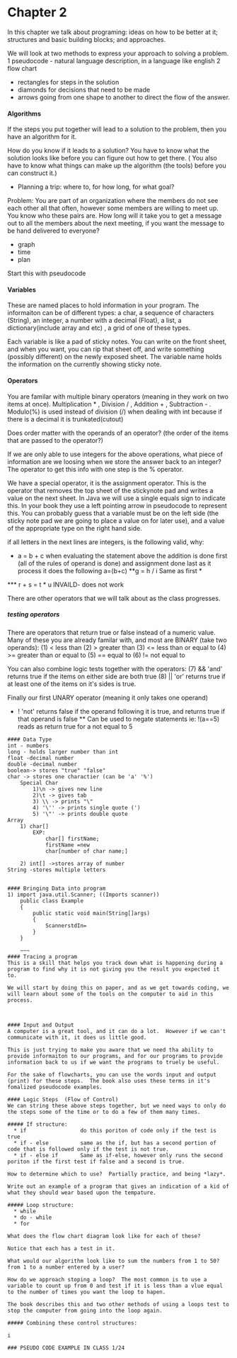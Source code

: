 # Chapter 2

In this chapter we talk about programing: ideas on how to be better at it; structures and basic building blocks; and approaches.

We will look at two methods to express your approach to solving a problem.
1 pseudocode - natural language description, in a language like english
2 flow chart
  * rectangles for steps in the solution
  * diamonds for decisions that need to be made
  * arrows going from one shape to another to direct the flow of the answer.


#### Algorithms 
If the steps you put together will lead to a solution to the problem, then you have an algorithm for it.

How do you know if it leads to a solution?  You have to know what the solution looks like before you can figure out how to get there.  ( You also have to know what things can make up the algorithm (the tools) before you can construct it.)
  * Planning a trip: where to, for how long, for what goal?
  
Problem:
  You are part of an organization where the members do not see each other all that often, however some members are willing to meet up.  You know who these pairs are.  How long will it take you to get a message out to all the members about the next meeting, if you want the message to be hand delivered to everyone?
  * graph
  * time
  * plan
  
  Start this with pseudocode
  
#### Variables
These are named places to hold information in your program.  The informaiton can be of different types: a char, a sequence of characters (String), an integer, a number with a decimal (Float), a list, a dictionary(include array and etc) , a grid of one of these types.

Each variable is like a pad of sticky notes.  You can write on the front sheet, and when you want, you can rip that sheet off, and write something (possibly different) on the newly exposed sheet.  The variable name holds the information on the currently showing sticky note.

#### Operators
You are familar with multiple binary operators (meaning in they work on two items at once).  Multiplication * , Division / , Addition + , Subtraction - . Modulo(%) is used instead of division (/) when dealing with int because if there is a decimal it is trunkated(cutout)

Does order matter with the operands of an operator?  (the order of the items that are passed to the operator?)

If we are only able to use integers for the above operations, what piece of information are we loosing when we store the answer back to an integer?  The operator to get this info with one step is the % operator.

We have a special operator, it is the assignment operator.  This is the operator that removes the top sheet of the stickynote pad and writes a value on the next sheet.  In Java we will use a single equals sign to indicate this.  In your book they use a left pointing arrow in pseudocode to represent this.  You can probably guess that a variable must be on the left side (the sticky note pad we are going to place a value on for later use), and a value of the appropriate type on the right hand side.

if all letters in the next lines are integers, is the following valid, why:
  * a = b + c
  	when evaluating the statement above the addition is done first (all of the rules of operand is done) and assignment done last
		as it process it does the following a=(b+c)
  **g = h / i
  	Same as first *
	
  *** r + s = t * u
  	INVAILD- does not work

There are other operators that we will talk about as the class progresses.

##### testing operators
There are operators that return true or false instead of a numeric value.  Many of these you are already familar with, and most are BINARY (take two operands):
  (1) <     less than
  (2) >     greater than
  (3) <=    less than or equal to
  (4) >=    greater than  or equal to
  (5) ==    equal to
  (6) !=    not equal to
  
You can also combine logic tests together with the operators:
  (7) &&    'and' returns true if the items on either side are both true
  (8) ||    'or'  returns true if at least one of the items on it's sides is true.
  
Finally our first UNARY operator (meaning it only takes one operand)
  * !     'not' returns false if the operand following it is true, and returns true if that operand is false
  	** Can be used to negate statements 
		ie: !(a==5) reads as return true for a not equal to 5
~~~
#### Data Type
int - numbers 
long - holds larger number than int
float -decimal number
double -decimal number
boolean-> stores "true" "false"
char -> stores one charactier (can be 'a' '%')
	Special Char
		1)\n -> gives new line
		2)\t -> gives tab
		3) \\ -> prints "\"
		4) '\'' -> prints single quote (')
		5) '\"' -> prints double quote
Array
	1) char[]
		EXP:
			char[] firstName;
			firstName =new
			char[number of char name;]
			
	2) int[] ->stores array of number
String -stores multiple letters 


#### Bringing Data into program
1) import java.util.Scanner; ((Imports scanner))
	public class Example
	{
		public static void main(String[]args)
		{
			ScannerstdIn=
		}
	}
	
	~~~
#### Tracing a program
This is a skill that helps you track down what is happening during a program to find why it is not giving you the result you expected it to.

We will start by doing this on paper, and as we get towards coding, we will learn about some of the tools on the computer to aid in this process.
  


#### Input and Output
A computer is a great tool, and it can do a lot.  However if we can't communicate with it, it does us little good.

This is just trying to make you aware that we need tha ability to provide informaiton to our programs, and for our programs to provide information back to us if we want the programs to truely be useful.

For the sake of flowcharts, you can use the words input and output (print) for these steps.  The book also uses these terms in it's fomalized pseudocode examples.

#### Logic Steps  (Flow of Control)
We can string these above steps together, but we need ways to only do the steps some of the time or to do a few of them many times.

##### If structure:
  * if                 do this poriton of code only if the test is true
  * if - else          same as the if, but has a second portion of code that is followed only if the test is not true.
  * if - else if       Same as if-else, however only runs the second poriton if the first test if false and a second is true.
  
How to determine which to use?  Partially practice, and being *lazy*.

Write out an example of a program that gives an indication of a kid of what they should wear based upon the tempature.

##### Loop structure:
  * while
  * do - while
  * for

What does the flow chart diagram look like for each of these?

Notice that each has a test in it.

What would our algorithm look like to sum the numbers from 1 to 50?  from 1 to a number entered by a user?

How do we approach stoping a loop?  The most common is to use a variable to count up from 0 and test if it is less than a vlue equal to the number of times you want the loop to hapen.

The book describes this and two other methods of using a loops test to stop the computer from going into the loop again.

##### Combining these control structures:

i

### PSEUDO CODE EXAMPLE IN CLASS 1/24

